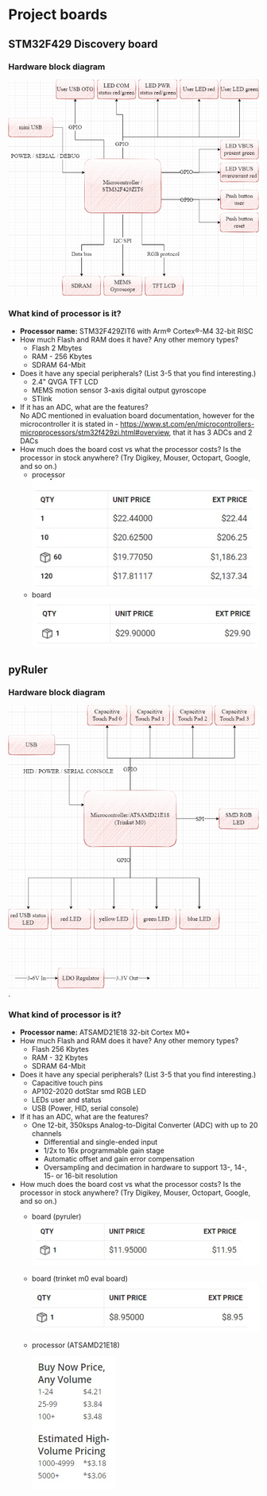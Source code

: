 # Project boards
## STM32F429 Discovery board
### Hardware block diagram
![hardware block diagram](32F429IDISCOVERY_hw_diagram.drawio.png "STM32F429 Discovery board, hw block diagram.")  
### What kind of processor is it?
- **Processor name:** STM32F429ZIT6 with  Arm® Cortex®-M4 32-bit RISC  
- How much Flash and RAM does it have? Any other memory types?
  - Flash 2 Mbytes
  - RAM - 256 Kbytes
  - SDRAM 64-Mbit
- Does it have any special peripherals? (List 3-5 that you find interesting.)
  - 2.4" QVGA TFT LCD
  - MEMS motion sensor 3-axis digital output gyroscope
  - STlink
- If it has an ADC, what are the features?  
No ADC mentioned in evaluation board documentation, however for the microcontroller it is stated in -  https://www.st.com/en/microcontrollers-microprocessors/stm32f429zi.html#overview, that it has 3 ADCs and 2 DACs 
- How much does the board cost vs what the processor costs? Is the processor in stock
anywhere? (Try Digikey, Mouser, Octopart, Google, and so on.)
  - processor
  ![MCU cost](stm32f4zit6_prices.jpg "STM32F429ZIT6 price") 
  - board
  ![MCU cost](stm32f429disco_price.jpg "STM32F429ZIT6 price") 
## pyRuler
### Hardware block diagram
![hardware block diagram](pyRuler_hw_diagram.drawio.png "pyRuler board, hw block diagram.").

### What kind of processor is it?
- **Processor name:** ATSAMD21E18 32-bit Cortex M0+ 
- How much Flash and RAM does it have? Any other memory types?
  - Flash 256 Kbytes
  - RAM - 32 Kbytes
  - SDRAM 64-Mbit
- Does it have any special peripherals? (List 3-5 that you find interesting.)
  - Capacitive touch pins
  - AP102-2020 dotStar smd RGB LED
  - LEDs user and status
  - USB (Power, HID, serial console)
- If it has an ADC, what are the features? 
  - One 12-bit, 350ksps Analog-to-Digital Converter (ADC) with up to 20 channels 
    - Differential and single-ended input
    - 1/2x to 16x programmable gain stage
    - Automatic offset and gain error compensation
    - Oversampling and decimation in hardware to support 13-, 14-, 15- or 16-bit resolution
- How much does the board cost vs what the processor costs? Is the processor in stock
anywhere? (Try Digikey, Mouser, Octopart, Google, and so on.)
  - board (pyruler)
  ![MCU cost](pyruler_price.jpg "pyRuler price") 
  - board (trinket m0 eval board)
  ![MCU cost](trinketM0_price.jpg "trinket M0 price") 
  - processor (ATSAMD21E18)
   
     ![MCU cost](ATSAMD21E18_price.jpg "STM32F429ZIT6 price") 